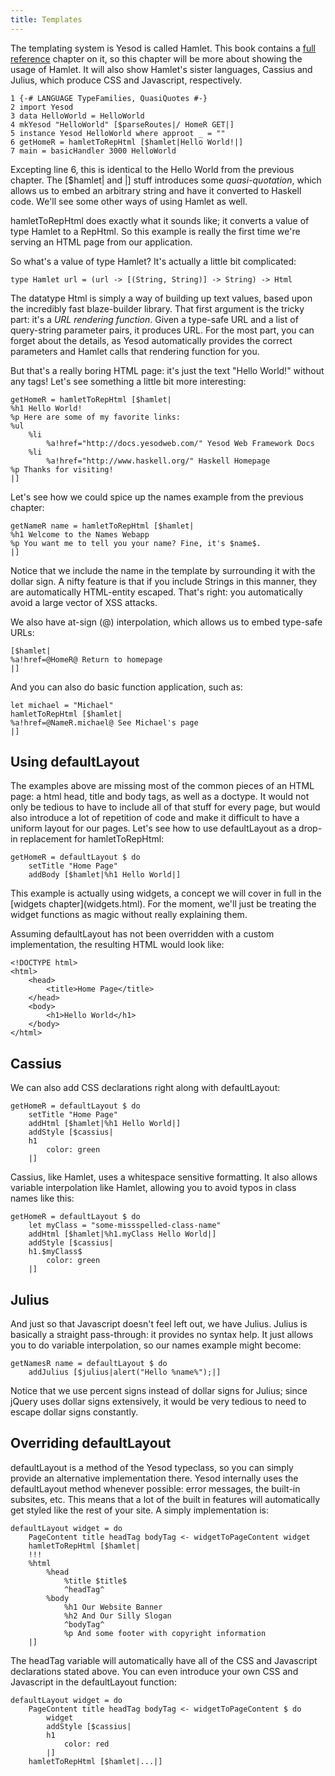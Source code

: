 ```yaml
---
title: Templates
---
```

The templating system is Yesod is called Hamlet. This book contains a [full reference](hamlet.html) chapter on it, so this chapter will be more about showing the usage of Hamlet. It will also show Hamlet's sister languages, Cassius and Julius, which produce CSS and Javascript, respectively.

    1 {-# LANGUAGE TypeFamilies, QuasiQuotes #-}
    2 import Yesod
    3 data HelloWorld = HelloWorld
    4 mkYesod "HelloWorld" [$parseRoutes|/ HomeR GET|]
    5 instance Yesod HelloWorld where approot _ = ""
    6 getHomeR = hamletToRepHtml [$hamlet|Hello World!|]
    7 main = basicHandler 3000 HelloWorld

Excepting line 6, this is identical to the Hello World from the previous chapter. The [$hamlet| and |] stuff introduces some *quasi-quotation*, which allows us to embed an arbitrary string and have it converted to Haskell code. We'll see some other ways of using Hamlet as well.

hamletToRepHtml does exactly what it sounds like; it converts a value of type Hamlet to a RepHtml. So this example is really the first time we're serving an HTML page from our application.

<div class="advanced">

So what's a value of type Hamlet? It's actually a little bit complicated:

    type Hamlet url = (url -> [(String, String)] -> String) -> Html

The datatype Html is simply a way of building up text values, based upon the incredibly fast blaze-builder library. That first argument is the tricky part: it's a *URL rendering function*. Given a type-safe URL and a list of query-string parameter pairs, it produces URL. For the most part, you can forget about the details, as Yesod automatically provides the correct parameters and Hamlet calls that rendering function for you.

</div>

But that's a really boring HTML page: it's just the text "Hello World!" without any tags! Let's see something a little bit more interesting:

    getHomeR = hamletToRepHtml [$hamlet|
    %h1 Hello World!
    %p Here are some of my favorite links:
    %ul
        %li
            %a!href="http://docs.yesodweb.com/" Yesod Web Framework Docs
        %li
            %a!href="http://www.haskell.org/" Haskell Homepage
    %p Thanks for visiting!
    |]

Let's see how we could spice up the names example from the previous chapter:

    getNameR name = hamletToRepHtml [$hamlet|
    %h1 Welcome to the Names Webapp
    %p You want me to tell you your name? Fine, it's $name$.
    |]

Notice that we include the name in the template by surrounding it with the dollar sign. A nifty feature is that if you include Strings in this manner, they are automatically HTML-entity escaped. That's right: you automatically avoid a large vector of XSS attacks.

We also have at-sign (@) interpolation, which allows us to embed type-safe URLs:

    [$hamlet|
    %a!href=@HomeR@ Return to homepage
    |]

And you can also do basic function application, such as:

    let michael = "Michael"
    hamletToRepHtml [$hamlet|
    %a!href=@NameR.michael@ See Michael's page
    |]

## Using defaultLayout

The examples above are missing most of the common pieces of an HTML page: a html head, title and body tags, as well as a doctype. It would not only be tedious to have to include all of that stuff for every page, but would also introduce a lot of repetition of code and make it difficult to have a uniform layout for our pages. Let's see how to use defaultLayout as a drop-in replacement for hamletToRepHtml:

    getHomeR = defaultLayout $ do
        setTitle "Home Page"
        addBody [$hamlet|%h1 Hello World|]

<p class="advanced">This example is actually using widgets, a concept we will cover in full in the [widgets chapter](widgets.html). For the moment, we'll just be treating the widget functions as magic without really explaining them.</p>

Assuming defaultLayout has not been overridden with a custom implementation, the resulting HTML would look like:

    <!DOCTYPE html>
    <html>
        <head>
            <title>Home Page</title>
        </head>
        <body>
            <h1>Hello World</h1>
        </body>
    </html>

## Cassius

We can also add CSS declarations right along with defaultLayout:

    getHomeR = defaultLayout $ do
        setTitle "Home Page"
        addHtml [$hamlet|%h1 Hello World|]
        addStyle [$cassius|
        h1
            color: green
        |]

Cassius, like Hamlet, uses a whitespace sensitive formatting. It also allows variable interpolation like Hamlet, allowing you to avoid typos in class names like this:

    getHomeR = defaultLayout $ do
        let myClass = "some-missspelled-class-name"
        addHtml [$hamlet|%h1.myClass Hello World|]
        addStyle [$cassius|
        h1.$myClass$
            color: green
        |]

## Julius

And just so that Javascript doesn't feel left out, we have Julius. Julius is basically a straight pass-through: it provides no syntax help. It just allows you to do variable interpolation, so our names example might become:

    getNamesR name = defaultLayout $ do
        addJulius [$julius|alert("Hello %name%");|]

Notice that we use percent signs instead of dollar signs for Julius; since jQuery uses dollar signs extensively, it would be very tedious to need to escape dollar signs constantly.

## Overriding defaultLayout

defaultLayout is a method of the Yesod typeclass, so you can simply provide an alternative implementation there. Yesod internally uses the defaultLayout method whenever possible: error messages, the built-in subsites, etc. This means that a lot of the built in features will automatically get styled like the rest of your site. A simply implementation is:

    defaultLayout widget = do
        PageContent title headTag bodyTag <- widgetToPageContent widget
        hamletToRepHtml [$hamlet|
        !!!
        %html
            %head
                %title $title$
                ^headTag^
            %body
                %h1 Our Website Banner
                %h2 And Our Silly Slogan
                ^bodyTag^
                %p And some footer with copyright information
        |]

The headTag variable will automatically have all of the CSS and Javascript declarations stated above. You can even introduce your own CSS and Javascript in the defaultLayout function:

    defaultLayout widget = do
        PageContent title headTag bodyTag <- widgetToPageContent $ do
            widget
            addStyle [$cassius|
            h1
                color: red
            |]
        hamletToRepHtml [$hamlet|...|]
